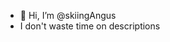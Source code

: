 - 👋 Hi, I’m @skiingAngus
- I don't waste time on descriptions

<!---
skiingAngus/skiingAngus is a ✨ special ✨ repository because its `README.md` (this file) appears on your GitHub profile.
You can click the Preview link to take a look at your changes.
--->
